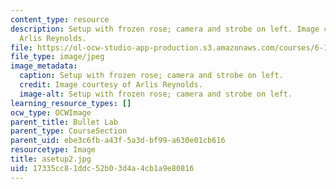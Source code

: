 ```yaml
---
content_type: resource
description: Setup with frozen rose; camera and strobe on left. Image courtesy of
  Arlis Reynolds.
file: https://ol-ocw-studio-app-production.s3.amazonaws.com/courses/6-163-strobe-project-laboratory-fall-2005/17335cc81ddc52b03d4a4cb1a9e80816_asetup2.jpg
file_type: image/jpeg
image_metadata:
  caption: Setup with frozen rose; camera and strobe on left.
  credit: Image courtesy of Arlis Reynolds.
  image-alt: Setup with frozen rose; camera and strobe on left.
learning_resource_types: []
ocw_type: OCWImage
parent_title: Bullet Lab
parent_type: CourseSection
parent_uid: ebe3c6fb-a43f-5a3d-bf99-a630e01cb616
resourcetype: Image
title: asetup2.jpg
uid: 17335cc8-1ddc-52b0-3d4a-4cb1a9e80816
---
```

